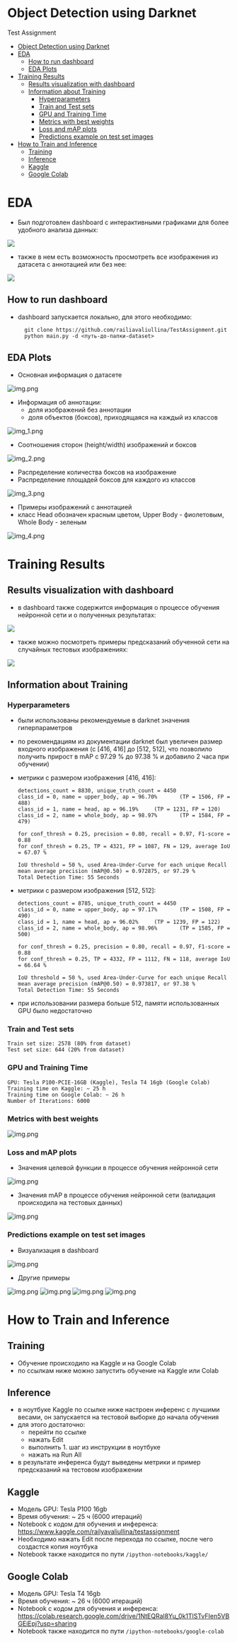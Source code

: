 # Object Detection using Darknet
Test Assignment

<!-- TOC -->
* [Object Detection using Darknet](#object-detection-using-darknet)
* [EDA](#eda)
  * [How to run dashboard](#how-to-run-dashboard)
  * [EDA Plots](#eda-plots)
* [Training Results](#training-results)
  * [Results visualization with dashboard](#results-visualization-with-dashboard)
  * [Information about Training](#information-about-training)
    * [Hyperparameters](#hyperparameters)
    * [Train and Test sets](#train-and-test-sets)
    * [GPU and Training Time](#gpu-and-training-time)
    * [Metrics with best weights](#metrics-with-best-weights)
    * [Loss and mAP plots](#loss-and-map-plots)
    * [Predictions example on test set images](#predictions-example-on-test-set-images)
* [How to Train and Inference](#how-to-train-and-inference)
  * [Training](#training)
  * [Inference](#inference)
  * [Kaggle](#kaggle)
  * [Google Colab](#google-colab)
<!-- TOC -->

# EDA
- Был подготовлен dashboard с интерактивными графиками для более удобного анализа данных:

![](dashboard_gifs/1.gif)

- также в нем есть возможность просмотреть все изображения из датасета с аннотацией или без нее:

![](dashboard_gifs/2.gif)

## How to run dashboard
- dashboard запускается локально, для этого необходимо:


        git clone https://github.com/railiavaliullina/TestAssignment.git
        python main.py -d <путь-до-папки-dataset>
        

## EDA Plots 

- Основная информация о датасете

![img.png](eda_plots/1.PNG)

- Информация об аннотации: 
  - доля изображений без аннотации 
  - доля объектов (боксов), приходящаяся на каждый из классов 

![img_1.png](eda_plots/2.PNG)

- Соотношения сторон (height/width) изображений и боксов

![img_2.png](eda_plots/3.PNG)

- Распределение количества боксов на изображение
- Распределение площадей боксов для каждого из классов

![img_3.png](eda_plots/4.PNG)

- Примеры изображений с аннотацией 
- класс Head обозначен красным цветом, Upper Body - фиолетовым, Whole Body - зеленым

![img_4.png](eda_plots/5.PNG)


# Training Results

## Results visualization with dashboard
- в dashboard также содержится информация о процессе обучения нейронной сети и о полученных результатах:

![](dashboard_gifs/3.gif)

- также можно посмотреть примеры предсказаний обученной сети на случайных тестовых изображениях:

![](dashboard_gifs/4.gif)

## Information about Training

### Hyperparameters
- были использованы рекомендуемые в darknet значения гиперпараметров
- по рекомендациям из документации darknet был увеличен размер входного изображения 
  (с [416, 416] до [512, 512], что позволило получить прирост в mAP с 97.29 % до 97.38 % и добавило 2 часа при обучении) 

- метрики с размером изображения [416, 416]:

      detections_count = 8830, unique_truth_count = 4450  
      class_id = 0, name = upper_body, ap = 96.70%   	 (TP = 1506, FP = 488) 
      class_id = 1, name = head, ap = 96.19%   	 (TP = 1231, FP = 120) 
      class_id = 2, name = whole_body, ap = 98.97%   	 (TP = 1584, FP = 479) 

      for conf_thresh = 0.25, precision = 0.80, recall = 0.97, F1-score = 0.88 
      for conf_thresh = 0.25, TP = 4321, FP = 1087, FN = 129, average IoU = 67.07 % 

      IoU threshold = 50 %, used Area-Under-Curve for each unique Recall 
      mean average precision (mAP@0.50) = 0.972875, or 97.29 % 
      Total Detection Time: 55 Seconds

- метрики с размером изображения [512, 512]:

      detections_count = 8785, unique_truth_count = 4450  
      class_id = 0, name = upper_body, ap = 97.17%   	 (TP = 1508, FP = 490) 
      class_id = 1, name = head, ap = 96.02%   	 (TP = 1239, FP = 122) 
      class_id = 2, name = whole_body, ap = 98.96%   	 (TP = 1585, FP = 500) 

      for conf_thresh = 0.25, precision = 0.80, recall = 0.97, F1-score = 0.88 
      for conf_thresh = 0.25, TP = 4332, FP = 1112, FN = 118, average IoU = 66.64 % 

      IoU threshold = 50 %, used Area-Under-Curve for each unique Recall 
      mean average precision (mAP@0.50) = 0.973817, or 97.38 % 
      Total Detection Time: 55 Seconds

- при использовании размера больше 512, памяти использованных GPU было недостаточно

### Train and Test sets

    Train set size: 2578 (80% from dataset)
    Test set size: 644 (20% from dataset)

### GPU and Training Time
  
    GPU: Tesla P100-PCIE-16GB (Kaggle), Tesla T4 16gb (Google Colab)
    Training time on Kaggle: ~ 25 h
    Training time on Google Colab: ~ 26 h
    Number of Iterations: 6000

[//]: # (![img.png]&#40;training_process_plots/1.PNG&#41;)

### Metrics with best weights 
![img.png](training_process_plots/2.PNG)

### Loss and mAP plots

- Значения целевой функции в процессе обучения нейронной сети

![img.png](training_process_plots/3.PNG)

- Значения mAP в процессе обучения нейронной сети (валидация происходила на тестовых данных)

![img.png](training_process_plots/4.PNG)

### Predictions example on test set images

- Визуализация в dashboard

![img.png](training_process_plots/5.PNG)

- Другие примеры

![img.png](predictions_examples/1.jpg)
![img.png](predictions_examples/2.jpg)
![img.png](predictions_examples/3.jpg)
![img.png](predictions_examples/4.jpg)


# How to Train and Inference

## Training
- Обучение происходило на Kaggle и на Google Colab
- по ссылкам ниже можно запустить обучение на Kaggle или Colab

## Inference
- в ноутбуке Kaggle по ссылке ниже настроен инференс c лучшими весами, 
  он запускается на тестовой выборке до начала обучения
- для этого достаточно:
  - перейти по ссылке 
  - нажать Edit
  - выполнить 1. шаг из инструкции в ноутбуке
  - нажать на Run All
- в результате инференса будут выведены метрики и пример предсказаний на тестовом изображении

## Kaggle

- Модель GPU: Tesla P100 16gb
- Время обучения: ~ 25 ч (6000 итераций)
- Notebook с кодом для обучения и инференса: https://www.kaggle.com/railyavaliullina/testassignment
- Необходимо нажать Edit после перехода по ссылке, после чего создастся копия ноутбука
- Notebook также находится по пути `/ipython-notebooks/kaggle/`

## Google Colab
- Модель GPU: Tesla T4 16gb
- Время обучения: ~ 26 ч (6000 итераций)
- Notebook с кодом для обучения и инференса: https://colab.research.google.com/drive/1NtEQRal8Yu_0k1TlSTvFIen5VBGEiEpj?usp=sharing
- Notebook также находится по пути `/ipython-notebooks/google-colab`
